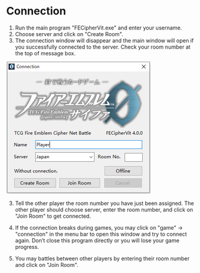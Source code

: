 # Connection

1. Run the main program "FECipherVit.exe" and enter your username.
2. Choose server and click on "Create Room".
3. The connection window will disappear and the main window will open if you successfully connected to the server. Check your room number at the top of message box.

![](connection.png)

3. Tell the other player the room number you have just been assigned. The other player should choose server, enter the room number, and click on "Join Room" to get connected.

4. If the connection breaks during games, you may click on "game" → "connection" in the menu bar to open this window and try to connect again. Don’t close this program directly or you will lose your game progress.

5. You may battles between other players by entering their room number and click on "Join Room".
